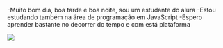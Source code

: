 -Muito bom dia, boa tarde e boa noite, sou um estudante do alura
-Estou estudando também na área de programação em JavaScript
-Espero aprender bastante no decorrer do tempo e com está plataforma

![](https://media.tenor.com/nUolmeC7l14AAAAi/dog-meme.gif)
